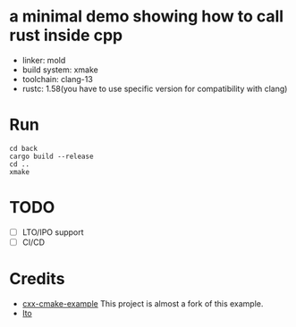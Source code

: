 # a minimal demo showing how to call rust inside cpp
* linker: mold
* build system: xmake
* toolchain: clang-13
* rustc: 1.58(you have to use specific version for compatibility with clang)

# Run
```shell
cd back
cargo build --release
cd ..
xmake 
```
# TODO
- [ ] LTO/IPO support
- [ ] CI/CD
# Credits
* [cxx-cmake-example](https://github.com/XiangpengHao/cxx-cmake-example) This project is almost a fork of this example.
* [lto](https://blog.llvm.org/2019/09/closing-gap-cross-language-lto-between.html) 
